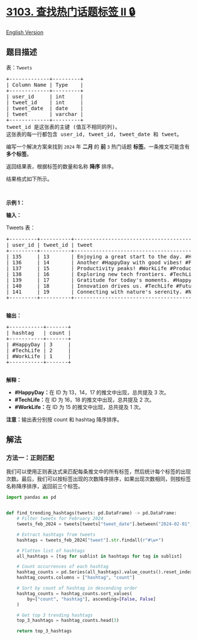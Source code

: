 # [3103. 查找热门话题标签 II 🔒](https://leetcode.cn/problems/find-trending-hashtags-ii)

[English Version](/solution/3100-3199/3103.Find%20Trending%20Hashtags%20II/README_EN.md)

<!-- tags:数据库 -->

<!-- difficulty:困难 -->

## 题目描述

<!-- 这里写题目描述 -->

<p>表：<code>Tweets</code></p>

<pre>
+-------------+---------+
| Column Name | Type    |
+-------------+---------+
| user_id     | int     |
| tweet_id    | int     |
| tweet_date  | date    |
| tweet       | varchar |
+-------------+---------+
tweet_id 是这张表的主键 (值互不相同的列)。
这张表的每一行都包含 user_id, tweet_id, tweet_date 和 tweet。
</pre>

<p>编写一个解决方案来找到&nbsp;<code>2024</code>&nbsp;年 <strong>二月&nbsp;</strong>的 <strong>前</strong>&nbsp;<code>3</code>&nbsp;热门话题 <strong>标签</strong>。一条推文可能含有 <strong>多个标签</strong>。</p>

<p>返回结果表，根据标签的数量和名称&nbsp;<strong>降序</strong> 排序。</p>

<p>结果格式如下所示。</p>

<p>&nbsp;</p>

<p><strong class="example">示例 1：</strong></p>

<div class="example-block">
<p><strong>输入：</strong></p>

<p>Tweets 表：</p>

<pre class="example-io">
+---------+----------+------------------------------------------------------------+------------+
| user_id | tweet_id | tweet                                                      | tweet_date |
+---------+----------+------------------------------------------------------------+------------+
| 135     | 13       | Enjoying a great start to the day. #HappyDay #MorningVibes | 2024-02-01 |
| 136     | 14       | Another #HappyDay with good vibes! #FeelGood               | 2024-02-03 |
| 137     | 15       | Productivity peaks! #WorkLife #ProductiveDay               | 2024-02-04 |
| 138     | 16       | Exploring new tech frontiers. #TechLife #Innovation        | 2024-02-04 |
| 139     | 17       | Gratitude for today's moments. #HappyDay #Thankful         | 2024-02-05 |
| 140     | 18       | Innovation drives us. #TechLife #FutureTech                | 2024-02-07 |
| 141     | 19       | Connecting with nature's serenity. #Nature #Peaceful       | 2024-02-09 |
+---------+----------+------------------------------------------------------------+------------+
 </pre>

<p><strong>输出：</strong></p>

<pre class="example-io">
+-----------+-------+
| hashtag   | count |
+-----------+-------+
| #HappyDay | 3     |
| #TechLife | 2     |
| #WorkLife | 1     |
+-----------+-------+

</pre>

<p><strong>解释：</strong></p>

<ul>
	<li><strong>#HappyDay：</strong>在 ID 为 13，14，17 的推文中出现，总共提及&nbsp;3 次。</li>
	<li><strong>#TechLife：</strong>在 ID 为 16，18 的推文中出现，总共提及 2&nbsp;次。</li>
	<li><strong>#WorkLife：</strong>在 ID 为 15 的推文中出现，总共提及 1&nbsp;次。</li>
</ul>

<p><b>注意：</b>输出表分别按 count 和 hashtag 降序排序。</p>
</div>

## 解法

### 方法一：正则匹配

我们可以使用正则表达式来匹配每条推文中的所有标签，然后统计每个标签的出现次数。最后，我们可以按标签出现的次数降序排序，如果出现次数相同，则按标签名称降序排序，返回前三个标签。

<!-- tabs:start -->

```python
import pandas as pd


def find_trending_hashtags(tweets: pd.DataFrame) -> pd.DataFrame:
    # Filter tweets for February 2024
    tweets_feb_2024 = tweets[tweets["tweet_date"].between("2024-02-01", "2024-02-29")]

    # Extract hashtags from tweets
    hashtags = tweets_feb_2024["tweet"].str.findall(r"#\w+")

    # Flatten list of hashtags
    all_hashtags = [tag for sublist in hashtags for tag in sublist]

    # Count occurrences of each hashtag
    hashtag_counts = pd.Series(all_hashtags).value_counts().reset_index()
    hashtag_counts.columns = ["hashtag", "count"]

    # Sort by count of hashtag in descending order
    hashtag_counts = hashtag_counts.sort_values(
        by=["count", "hashtag"], ascending=[False, False]
    )

    # Get top 3 trending hashtags
    top_3_hashtags = hashtag_counts.head(3)

    return top_3_hashtags
```

<!-- tabs:end -->

<!-- end -->
